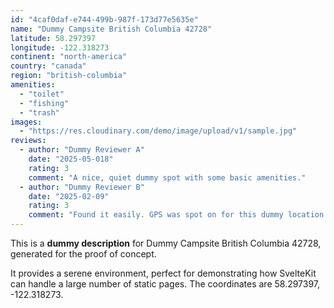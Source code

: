 ```yaml
---
id: "4caf0daf-e744-499b-987f-173d77e5635e"
name: "Dummy Campsite British Columbia 42728"
latitude: 58.297397
longitude: -122.318273
continent: "north-america"
country: "canada"
region: "british-columbia"
amenities:
  - "toilet"
  - "fishing"
  - "trash"
images:
  - "https://res.cloudinary.com/demo/image/upload/v1/sample.jpg"
reviews:
  - author: "Dummy Reviewer A"
    date: "2025-05-018"
    rating: 3
    comment: "A nice, quiet dummy spot with some basic amenities."
  - author: "Dummy Reviewer B"
    date: "2025-02-09"
    rating: 3
    comment: "Found it easily. GPS was spot on for this dummy location."
---
```


This is a **dummy description** for Dummy Campsite British Columbia 42728, generated for the proof of concept.

It provides a serene environment, perfect for demonstrating how SvelteKit can handle a large number of static pages. The coordinates are 58.297397, -122.318273.

